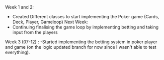 Week 1 and 2: 
- Created Different classes to start implementing the Poker game (Cards, Deck, Player, Gameloop)
Next Week: 
- Continuing finalising the game loop by implementing betting and taking input from the players

Week 3 (07-12) : 
-Started implementing the betting system in poker player and game (on the logic updated branch for now since I wasn't able to test everything).
